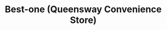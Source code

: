 ---
title: "Best-one (Queensway Convenience Store)"
url: /houghton-le-spring/best-one-queensway-convenience-store/
shop: convenience
---